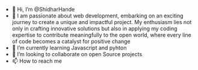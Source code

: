 - 👋 Hi, I’m @ShidharHande
- 👀 I am passionate about web development, embarking on an exciting journey to create a unique and impactful project. My enthusiasm lies not only in crafting innovative solutions but also in applying my coding expertise to contribute meaningfully to the open world, where every line of code becomes a catalyst for positive change 
- 🌱 I’m currently learning Javascript and pyhton 
- 💞️ I’m looking to collaborate on open Source projects 
- 📫 How to reach me 

<!---
Shidhar25/Shidhar25 is a ✨ special ✨ repository because its `README.md` (this file) appears on your GitHub profile.
You can click the Preview link to take a look at your changes.
--->
